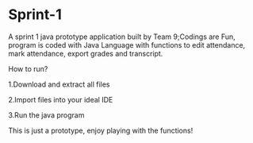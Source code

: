 Sprint-1
========
A sprint 1 java prototype application built by Team 9;Codings are Fun, program is coded with Java Language with functions to edit attendance, mark attendance, export grades and transcript. 

How to run?

1.Download and extract all files 

2.Import files into your ideal IDE  

3.Run the java program 

This is just a prototype, enjoy playing with the functions!  


